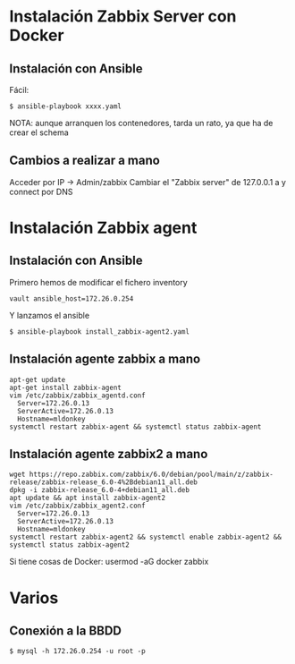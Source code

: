 # Instalación Zabbix Server con Docker

## Instalación con Ansible

Fácil:

```
$ ansible-playbook xxxx.yaml
```

NOTA: aunque arranquen los contenedores, tarda un rato, ya que ha de crear el schema

## Cambios a realizar a mano

Acceder por IP -> Admin/zabbix 
Cambiar el "Zabbix server" de 127.0.0.1 a      y connect por DNS

# Instalación Zabbix agent

## Instalación con Ansible

Primero hemos de modificar el fichero inventory

```
vault ansible_host=172.26.0.254
```

Y lanzamos el ansible

```
$ ansible-playbook install_zabbix-agent2.yaml
```

## Instalación agente zabbix a mano

```
apt-get update
apt-get install zabbix-agent
vim /etc/zabbix/zabbix_agentd.conf
  Server=172.26.0.13
  ServerActive=172.26.0.13
  Hostname=mldonkey
systemctl restart zabbix-agent && systemctl status zabbix-agent
```

## Instalación agente zabbix2 a mano

```
wget https://repo.zabbix.com/zabbix/6.0/debian/pool/main/z/zabbix-release/zabbix-release_6.0-4%2Bdebian11_all.deb
dpkg -i zabbix-release_6.0-4+debian11_all.deb
apt update && apt install zabbix-agent2
vim /etc/zabbix/zabbix_agent2.conf
  Server=172.26.0.13
  ServerActive=172.26.0.13
  Hostname=mldonkey
systemctl restart zabbix-agent2 && systemctl enable zabbix-agent2 && systemctl status zabbix-agent2
```

Si tiene cosas de Docker: usermod -aG docker zabbix

# Varios

## Conexión a la BBDD

```
$ mysql -h 172.26.0.254 -u root -p
```

